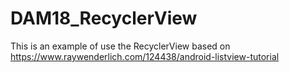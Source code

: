 # DAM18_RecyclerView
This is an example of use the RecyclerView based on https://www.raywenderlich.com/124438/android-listview-tutorial
